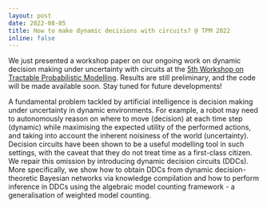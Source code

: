 ```yaml
---
layout: post
date: 2022-08-05
title: How to make dynamic decisions with circuits? @ TPM 2022
inline: false
---
```


We just presented a workshop paper on our ongoing work on dynamic decision making under uncertainty with circuits at the [5th Workshop on Tractable Probabilistic Modelling](https://tractable-probabilistic-modeling.github.io/tpm2022/index.html). Results are still preliminary, and the code will be made available soon. Stay tuned for future developments!

A fundamental problem tackled by artificial intelligence is decision making under uncertainty in dynamic environments.
For example, a robot may need to autonomously reason on where to move (decision) at each time step (dynamic) while maximising the expected utility of the performed actions, and taking into account the inherent noisiness of the world (uncertainty).
Decision circuits have been shown to be a useful modelling tool in such settings, with the caveat that they do not treat time as a first-class citizen. We repair this omission by introducing dynamic decision circuits (DDCs).
More specifically, we show how to obtain DDCs from dynamic decision-theoretic Bayesian networks via knowledge compilation and how to perform inference in DDCs using the algebraic model counting framework - a generalisation of weighted model counting.